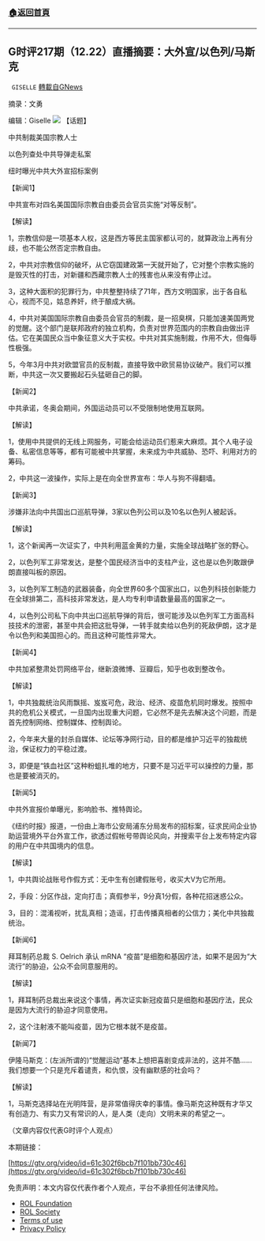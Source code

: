 ###  [:house:返回首頁](https://github.com/ourhimalayas/txt)
---


## G时评217期（12.22）直播摘要：大外宣/以色列/马斯克
` GISELLE` [轉載自GNews](https://gnews.org/zh-hans/1782221/)

摘录：文勇

编辑：Giselle
![](https://assets.gnews.org/wp-content/uploads/2021/12/12.22.png)
【话题】

中共制裁美国宗教人士

以色列查处中共导弹走私案

纽时曝光中共大外宣招标案例

【新闻1】

中共宣布对四名美国国际宗教自由委员会官员实施“对等反制”。

【解读】

1，宗教信仰是一项基本人权，这是西方等民主国家都认可的，就算政治上再有分歧，也不能公然否定宗教自由。

2，中共对宗教信仰的破坏，从它窃国建政第一天就开始了，它对整个宗教实施的是毁灭性的打击，对新疆和西藏宗教人士的残害也从来没有停止过。

3，这种大面积的犯罪行为，中共整整持续了71年，西方文明国家，出于各自私心，视而不见，姑息养奸，终于酿成大祸。

4，中共对美国国际宗教自由委员会官员的制裁，是一招臭棋，只能加速美国两党的觉醒。这个部门是联邦政府的独立机构，负责对世界范围内的宗教自由做出评估。它在美国民众当中象征意义大于实权。中共对其实施制裁，作用不大，但侮辱性极强。

5，今年3月中共对欧盟官员的反制裁，直接导致中欧贸易协议破产。我们可以推断，中共这一次又要搬起石头猛砸自己的脚。

【新闻2】

中共承诺，冬奥会期间，外国运动员可以不受限制地使用互联网。

【解读】

1，使用中共提供的无线上网服务，可能会给运动员们惹来大麻烦。其个人电子设备、私密信息等等，都有可能被中共掌握，未来成为中共威胁、恐吓、利用对方的筹码。

2，中共这一波操作，实际上是在向全世界宣布：华人与狗不得翻墙。

【新闻3】

涉嫌非法向中共国出口巡航导弹，3家以色列公司以及10名以色列人被起诉。

【解读】

1，这个新闻再一次证实了，中共利用蓝金黄的力量，实施全球战略扩张的野心。

2，以色列军工非常发达，是整个国民经济当中的支柱产业，这也是以色列敢跟伊朗直接叫板的原因。

3，以色列军工制造的武器装备，向全世界60多个国家出口，以色列科技创新能力在全球排第二，高科技非常发达，是人均专利申请数量最高的国家之一。

4，以色列公司私下向中共出口巡航导弹的背后，很可能涉及以色列军工方面高科技技术的泄密，甚至中共会把这批导弹，一转手就卖给以色列的死敌伊朗，这才是令以色列和美国担心的。而且这种可能性非常大。

【新闻4】

中共加紧整肃处罚网络平台，继新浪微博、豆瓣后，知乎也收到整改令。

【解读】

1，中共独裁统治风雨飘摇、岌岌可危，政治、经济、疫苗危机同时爆发。按照中共的危机公关模式，一旦国内出现重大问题，它必然不是先去解决这个问题，而是首先控制网络、控制媒体、控制舆论。

2，今年来大量的封杀自媒体、论坛等净网行动，目的都是维护习近平的独裁统治，保证权力的平稳过渡。

3，即便是“铁血社区”这种粉蛆扎堆的地方，只要不是习近平可以操控的力量，那也是要被消灭的。

【新闻5】

中共外宣报价单曝光，影响脸书、推特舆论。

《纽约时报》报道，一份由上海市公安局浦东分局发布的招标案，征求民间企业协助运营境外平台外宣工作，欲透过假帐号带舆论风向，并搜索平台上发布特定内容的用户在中共国境内的信息。

【解读】

1，中共舆论战账号作假方式：无中生有创建假账号，收买大V为它所用。

2，手段：分区作战，定向打击；真假参半，9分真1分假，各种花招迷惑公众。

3，目的：混淆视听，扰乱真相；造谣，打击传播真相者的公信力；美化中共独裁统治。

【新闻6】

拜耳制药总裁 S. Oelrich 承认 mRNA “疫苗”是细胞和基因疗法，如果不是因为“大流行”的胁迫，公众不会同意服用的。

【解读】

1，拜耳制药总裁出来说这个事情，再次证实新冠疫苗只是细胞和基因疗法，民众是因为大流行的胁迫才同意使用。

2，这个注射液不能叫疫苗，因为它根本就不是疫苗。

【新闻7】

伊隆马斯克：(左派所谓的)“觉醒运动”基本上想把喜剧变成非法的，这并不酷……我们想要一个只是充斥着谴责，和仇恨，没有幽默感的社会吗？

【解读】

1，马斯克选择站在光明阵营，是非常值得庆幸的事情。像马斯克这种既有才华又有创造力、有实力又有常识的人，是人类（走向）文明未来的希望之一。

（文章内容仅代表G时评个人观点）

本期链接：

[https://gtv.org/video/id=61c302f6bcb7f101bb730c46](https://gtv.org/video/id=61c302f6bcb7f101bb730c46)

 

免责声明：本文内容仅代表作者个人观点，平台不承担任何法律风险。

- [ROL Foundation](https://rolfoundation.org/)
- [ROL Society](https://rolsociety.org/)
- [Terms of use](https://gnews.org/terms-of-use-3/)
- [Privacy Policy](https://gnews.org/privacy-policy/)
